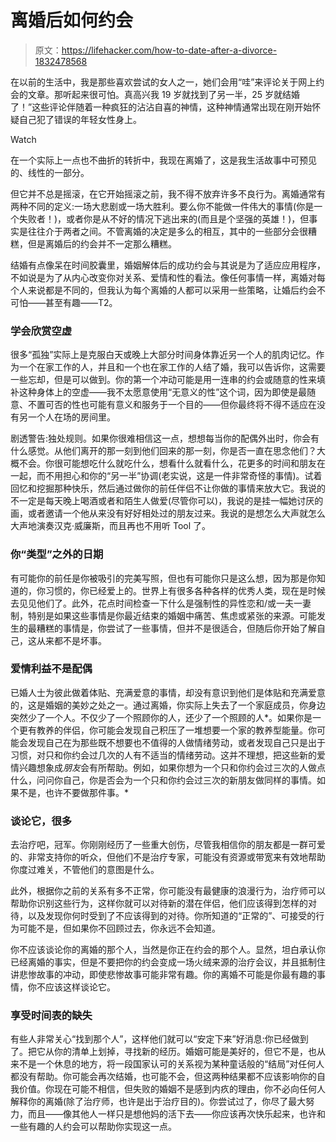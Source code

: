 # 离婚后如何约会

> 原文：<https://lifehacker.com/how-to-date-after-a-divorce-1832478568>

在以前的生活中，我是那些喜欢尝试的女人之一，她们会用“哇”来评论关于网上约会的文章。那听起来很可怕。真高兴我 19 岁就找到了另一半，25 岁就结婚了！”这些评论伴随着一种疯狂的沾沾自喜的神情，这种神情通常出现在刚开始怀疑自己犯了错误的年轻女性身上。

Watch

在一个实际上一点也不曲折的转折中，我现在离婚了，这是我生活故事中可预见的、线性的一部分。

但它并不总是摇滚，在它开始摇滚之前，我不得不放弃许多不良行为。离婚通常有两种不同的定义:一场大悲剧或一场大胜利。要么你不能做一件伟大的事情(你是一个失败者！)，或者你是从不好的情况下逃出来的(而且是个坚强的英雄！)，但事实是往往介于两者之间。不管离婚的决定是多么的相互，其中的一些部分会很糟糕，但是离婚后的约会并不一定那么糟糕。

结婚有点像呆在时间胶囊里，婚姻解体后的成功约会与其说是为了适应应用程序，不如说是为了从内心改变你对关系、爱情和性的看法。像任何事情一样，离婚对每个人来说都是不同的，但我认为每个离婚的人都可以采用一些策略，让婚后约会不可怕——甚至有趣——T2。

### 学会欣赏空虚

很多“孤独”实际上是克服白天或晚上大部分时间身体靠近另一个人的肌肉记忆。作为一个在家工作的人，并且和一个也在家工作的人结了婚，我可以告诉你，这需要一些忘却，但是可以做到。你的第一个冲动可能是用一连串的约会或随意的性来填补这种身体上的空虚——我不太愿意使用“无意义的性”这个词，因为即使是最随意、不置可否的性也可能有意义和服务于一个目的——但你最终将不得不适应在没有另一个人在场的房间里。

剧透警告:独处规则。如果你很难相信这一点，想想每当你的配偶外出时，你会有什么感觉。从他们离开的那一刻到他们回来的那一刻，你是否一直在思念他们？大概不会。你很可能想吃什么就吃什么，想看什么就看什么，花更多的时间和朋友在一起，而不用担心和你的“另一半”协调(老实说，这是一件非常奇怪的事情)。试着回忆和挖掘那种快乐，然后通过做你的前任伴侣不让你做的事情来放大它。我说的不一定是每天晚上喝酒或者和陌生人做爱(尽管你可以)，我说的是挂一幅她讨厌的画，或者邀请一个他从来没有好好相处过的朋友过来。我说的是想怎么大声就怎么大声地演奏汉克·威廉斯，而且再也不用听 Tool 了。

### 你“类型”之外的日期

有可能你的前任是你被吸引的完美写照，但也有可能你只是这么想，因为那是你知道的，你习惯的，你已经爱上的。世界上有很多各种各样的优秀人类，现在是时候去见见他们了。此外，花点时间检查一下什么是强制性的异性恋和/或一夫一妻制，特别是如果这些事情是你最近结束的婚姻中痛苦、焦虑或紧张的来源。可能发生的最糟糕的事情是，你尝试了一些事情，但并不是很适合，但随后你开始了解自己，这从来都不是坏事。

### 爱情利益不是配偶

已婚人士为彼此做着体贴、充满爱意的事情，却没有意识到他们是体贴和充满爱意的，这是婚姻的美妙之处之一。通过离婚，你实际上失去了一个家庭成员，你身边突然少了一个人。不仅少了一个照顾你的人，还少了一个照顾的人*。如果你是一个更有教养的伴侣，你可能会发现自己积压了一堆想要一个家的教养型能量。你可能会发现自己在为那些既不想要也不值得的人做情绪劳动，或者发现自己只是出于习惯，对只和你约会过几次的人有不适当的情绪劳动。这并不理想，把这些新的爱情兴趣想象成*朋友*会有所帮助。例如，如果你想为一个只和你约会过三次的人做点什么，问问你自己，你是否会为一个只和你约会过三次的新朋友做同样的事情。如果不是，也许不要做那件事。*

### 谈论它，很多

去治疗吧，冠军。你刚刚经历了一些重大创伤，尽管我相信你的朋友都是一群可爱的、非常支持你的听众，但他们不是治疗专家，可能没有资源或带宽来有效地帮助你度过难关，不管他们的意图是什么。

此外，根据你之前的关系有多不正常，你可能没有最健康的浪漫行为，治疗师可以帮助你识别这些行为，这样你就可以对待新的潜在伴侣，他们应该得到怎样的对待，以及发现你何时受到了不应该得到的对待。你所知道的“正常的”、可接受的行为可能不是，但如果你不回顾过去，你永远不会知道。

你不应该谈论你的离婚的那个人，当然是你正在约会的那个人。显然，坦白承认你已经离婚的事实，但是不要把你的约会变成一场火绒来源的治疗会议，并且抵制住讲悲惨故事的冲动，即使悲惨故事可能非常有趣。你的离婚不可能是你最有趣的事情，你不应该这样谈论它。

### 享受时间表的缺失

有些人非常关心“找到那个人”，这样他们就可以“安定下来”好消息:你已经做到了。把它从你的清单上划掉，寻找新的经历。婚姻可能是美好的，但它不是，也从来不是一个休息的地方，将一段国家认可的关系视为某种童话般的“结局”对任何人都没有帮助。你可能会再次结婚，也可能不会，但这两种结果都不应该影响你的自我价值。你现在可能不相信，但失败的婚姻不是感到内疚的理由，你不必向任何人解释你的离婚(除了治疗师，也许是出于治疗目的)。你尝试过了，你尽了最大努力，而且——像其他人一样只是想他妈的活下去——你应该再次快乐起来，也许和一些有趣的人约会可以帮助你实现这一点。